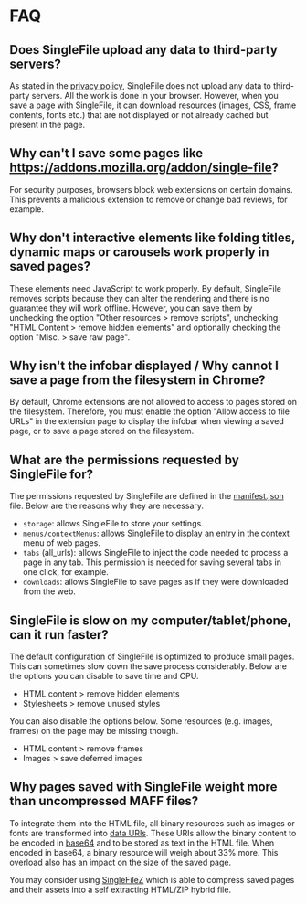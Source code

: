 # FAQ

## Does SingleFile upload any data to third-party servers?

As stated in the [privacy policy](https://github.com/gildas-lormeau/SingleFile/blob/master/privacy.md), SingleFile does not upload any data to third-party servers. All the work is done in your browser. However, when you save a page with SingleFile, it can download resources (images, CSS, frame contents, fonts etc.) that are not displayed or not already cached but present in the page.

## Why can't I save some pages like https://addons.mozilla.org/addon/single-file?

For security purposes, browsers block web extensions on certain domains. This prevents a malicious extension to remove or change bad reviews, for example.

## Why don't interactive elements like folding titles, dynamic maps or carousels work properly in saved pages?

These elements need JavaScript to work properly. By default, SingleFile removes scripts because they can alter the rendering and there is no guarantee they will work offline. However, you can save them by unchecking the option "Other resources > remove scripts", unchecking "HTML Content > remove hidden elements" and optionally checking the option "Misc. > save raw page".

## Why isn't the infobar displayed / Why cannot I save a page from the filesystem in Chrome?

By default, Chrome extensions are not allowed to access to pages stored on the filesystem. Therefore, you must enable the option "Allow access to file URLs" in the extension page to display the infobar when viewing a saved page, or to save a page stored on the filesystem.

## What are the permissions requested by SingleFile for?

The permissions requested by SingleFile are defined in the [manifest.json](https://github.com/gildas-lormeau/SingleFile/blob/master/manifest.json) file. Below are the reasons why they are necessary.

- `storage`: allows SingleFile to store your settings.
- `menus/contextMenus`: allows SingleFile to display an entry in the context menu of web pages.
- `tabs` (all_urls): allows SingleFile to inject the code needed to process a page in any tab. This permission is needed for saving several tabs in one click, for example.
- `downloads`: allows SingleFile to save pages as if they were downloaded from the web.

## SingleFile is slow on my computer/tablet/phone, can it run faster?

The default configuration of SingleFile is optimized to produce small pages. This can sometimes slow down the save process considerably. Below are the options you can disable to save time and CPU.

- HTML content > remove hidden elements
- Stylesheets > remove unused styles

You can also disable the options below. Some resources (e.g. images, frames) on the page may be missing though.

- HTML content > remove frames
- Images > save deferred images

## Why pages saved with SingleFile weight more than uncompressed MAFF files?

To integrate them into the HTML file, all binary resources such as images or fonts are transformed into [data URIs](https://en.wikipedia.org/wiki/Data_URI_scheme). These URIs allow the binary content to be encoded in [base64](https://en.wikipedia.org/wiki/Base64) and to be stored as text in the HTML file. When encoded in base64, a binary resource will weigh about 33% more. This overload also has an impact on the size of the saved page.

You may consider using [SingleFileZ](https://github.com/gildas-lormeau/SingleFileZ) which is able to compress saved pages and their assets into a self extracting HTML/ZIP hybrid file.
